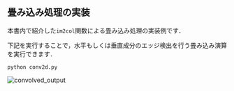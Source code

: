 ## 畳み込み処理の実装

本書内で紹介した`im2col`関数による畳み込み処理の実装例です．

下記を実行することで，水平もしくは垂直成分のエッジ検出を行う畳み込み演算を実行できます．

```
python conv2d.py
```

![convolved_output](https://github.com/sg-nm/image-recognition/assets/17783053/4ecadf60-a977-45ef-9db4-54ec215e389c)
